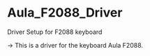 # Aula_F2088_Driver
Driver Setup for F2088 keyboard

→ This is a driver for the keyboard Aula F2088. 
